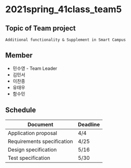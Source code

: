# 2021spring_41class_team5

## Topic of Team project

```
Additional functionality & Supplement in Smart Campus
```

## Member

* 민수영 - Team Leader
* 김민서
* 이찬종
* 유태우
* 함수민

## Schedule

| Document | Deadline |
|--|--|
|Application proposal|4/4|
|Requirements specification|4/25|
|Design specification|5/16|
|Test specification|5/30|
